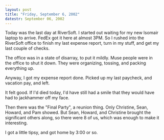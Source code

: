 ```yaml
---
layout: post
title: "Friday, September 6, 2002"
datestr: September 06, 2002
---
```


Today was the last day at RiverSoft. I started out waiting for my new Isomair
laptop to arrive. FedEx got it here at almost 3PM. So I rushed into the RiverSoft
office to finish my last expense report, turn in my stuff, and get my last couple
of checks.

The office was in a state of disarray, to put it mildly. Muse people were in
the office to shut it down. They were organizing, tossing, and packing everything
up.

Anyway, I got my expense report done. Picked up my last paycheck, and vacation
pay, and left.

It felt good. If I'd died today, I'd have still had a smile that they would
have had to jackhammer off my face.

Then there was the "Final Party", a reunion thing. Only Christine,
Sean, Howard, and Pam showed. But Sean, Howard, and Christine brought the significant
others along, so there were 8 of us, which was enough to make it interesting.

I got a little tipsy, and got home by 3:00 or so.

